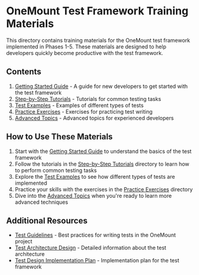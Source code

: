 # OneMount Test Framework Training Materials

This directory contains training materials for the OneMount test framework implemented in Phases 1-5. These materials are designed to help developers quickly become productive with the test framework.

## Contents

1. [Getting Started Guide](01-getting-started.md) - A guide for new developers to get started with the test framework
2. [Step-by-Step Tutorials](02-tutorials/) - Tutorials for common testing tasks
3. [Test Examples](03-examples/) - Examples of different types of tests
4. [Practice Exercises](04-exercises/) - Exercises for practicing test writing
5. [Advanced Topics](05-advanced-topics/) - Advanced topics for experienced developers

## How to Use These Materials

1. Start with the [Getting Started Guide](01-getting-started.md) to understand the basics of the test framework
2. Follow the tutorials in the [Step-by-Step Tutorials](02-tutorials/) directory to learn how to perform common testing tasks
3. Explore the [Test Examples](03-examples/) to see how different types of tests are implemented
4. Practice your skills with the exercises in the [Practice Exercises](04-exercises/) directory
5. Dive into the [Advanced Topics](05-advanced-topics/) when you're ready to learn more advanced techniques

## Additional Resources

- [Test Guidelines](../../guides/testing/test-guidelines.md) - Best practices for writing tests in the OneMount project
- [Test Architecture Design](../../2-architecture-and-design/test-architecture-design.md) - Detailed information about the test architecture
- [Test Design Implementation Plan](../../0-project-management/Testing%20Improvement%20plan/test-design-implementation-plan.md) - Implementation plan for the test framework